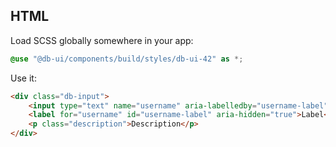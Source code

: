 ## HTML

Load SCSS globally somewhere in your app:

```scss
@use "@db-ui/components/build/styles/db-ui-42" as *;

```

Use it:

```html
<div class="db-input">
	<input type="text" name="username" aria-labelledby="username-label" />
	<label for="username" id="username-label" aria-hidden="true">Label</label>
	<p class="description">Description</p>
</div>
```

